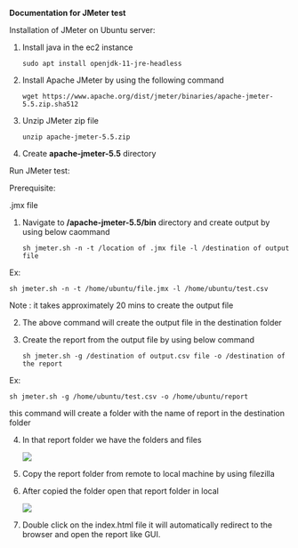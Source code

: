 ﻿**Documentation for JMeter test**

Installation of JMeter on Ubuntu server:


1. Install java in the ec2 instance

    `sudo apt install openjdk-11-jre-headless`
2. Install Apache JMeter by using the following command

    `wget https://www.apache.org/dist/jmeter/binaries/apache-jmeter-5.5.zip.sha512`
3. Unzip JMeter zip file

    `unzip apache-jmeter-5.5.zip`


4. Create  **apache-jmeter-5.5** directory

Run JMeter test:

Prerequisite:

.jmx file

1. Navigate to **/apache-jmeter-5.5/bin** directory and create output by using below caommand

    `sh jmeter.sh -n -t /location of .jmx file -l /destination of output file`

Ex:

`sh jmeter.sh -n -t /home/ubuntu/file.jmx -l /home/ubuntu/test.csv`

Note : it takes approximately 20 mins to create the output file

2. The above command will create the output file in the destination folder
  
3.  Create the report from the output file by using below command 

     `sh jmeter.sh -g /destination of output.csv file -o /destination of the report`

Ex: 

`sh jmeter.sh -g /home/ubuntu/test.csv -o /home/ubuntu/report`

this command will create a folder with the name of report in the destination folder

4. In that report folder we have the folders and files

    ![](Aspose.Words.e8408beb-1c36-4897-ab66-dfeb907ca75a.001.png)

5. Copy the report folder from remote to local machine by using filezilla

6. After copied the folder open that report folder in local

    ![](Aspose.Words.e8408beb-1c36-4897-ab66-dfeb907ca75a.002.png)

7. Double click on the index.html file it will automatically redirect to the browser and open the report like GUI.

